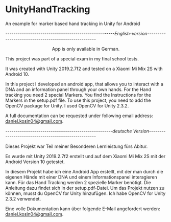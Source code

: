 # UnityHandTracking

An example for marker based hand tracking in Unity for Android

*-----------------------------------------------------English-version-----------------------------------------------------*

<center>App is only available in German.</center>

This project was part of a special exam in my final school tests.

It was created with Unity 2019.2.7f2 and tested on a Xiaomi Mi Mix 2S with Android 10. 

In this project I developed an android app, that allows you to interact with a DNA and an information panel through your own hands. For the Hand tracking you need 2 special Markers. You find the Instructions for the Markers in the setup.pdf file. 
To use this project, you need to add the OpenCV package for Unity. I used OpenCV for Unity 2.3.2.

A full documentation can be requested under following email address: daniel.kosin04@gmail.com.

*----------------------------------------------------deutsche Version----------------------------------------------------*

Dieses Projekt war Teil meiner Besonderen Lernleistung fürs Abitur.

Es wurde mit Unity 2019.2.7f2 erstellt und auf dem Xiaomi Mi Mix 2S mit der Android Version 10 getestet. 

In diesem Projekt habe ich eine Android App erstellt, mit der man durch die eigenen Hände mit einer DNA und einem Informationspanel interagieren kann. Für das Hand Tracking werden 2 spezielle Marker benötigt. Die Anleitung dazu findet sich in der setup.pdf-Datei. 
Um das Projekt nutzen zu können, musst du OpenCV for Unity hinzufügen. Ich habe OpenCV for Unity 2.3.2 verwendet.

Eine volle Dokumentation kann über folgende E-Mail angefordert werden: daniel.kosin04@gmail.com. 
